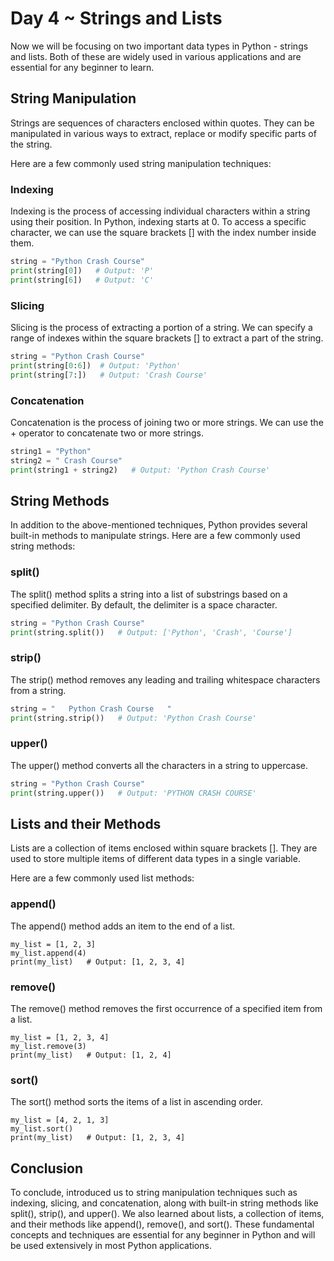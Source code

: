 # Day 4 ~ Strings and Lists

Now we will be focusing on two important data types in Python - strings and lists. Both of these are widely used in various applications and are essential for any beginner to learn.

## String Manipulation

Strings are sequences of characters enclosed within quotes. They can be manipulated in various ways to extract, replace or modify specific parts of the string.

Here are a few commonly used string manipulation techniques:

### Indexing

Indexing is the process of accessing individual characters within a string using their position. In Python, indexing starts at 0. To access a specific character, we can use the square brackets [] with the index number inside them.

```py
string = "Python Crash Course"
print(string[0])   # Output: 'P'
print(string[6])   # Output: 'C'
```

### Slicing

Slicing is the process of extracting a portion of a string. We can specify a range of indexes within the square brackets [] to extract a part of the string.

```py
string = "Python Crash Course"
print(string[0:6])  # Output: 'Python'
print(string[7:])   # Output: 'Crash Course'
```

### Concatenation

Concatenation is the process of joining two or more strings. We can use the + operator to concatenate two or more strings.

```py
string1 = "Python"
string2 = " Crash Course"
print(string1 + string2)   # Output: 'Python Crash Course'
```

## String Methods

In addition to the above-mentioned techniques, Python provides several built-in methods to manipulate strings. Here are a few commonly used string methods:

### split()

The split() method splits a string into a list of substrings based on a specified delimiter. By default, the delimiter is a space character.

```py
string = "Python Crash Course"
print(string.split())   # Output: ['Python', 'Crash', 'Course']
```

### strip()

The strip() method removes any leading and trailing whitespace characters from a string.

```py
string = "   Python Crash Course   "
print(string.strip())   # Output: 'Python Crash Course'
```

### upper()

The upper() method converts all the characters in a string to uppercase.

```py
string = "Python Crash Course"
print(string.upper())   # Output: 'PYTHON CRASH COURSE'
```

## Lists and their Methods

Lists are a collection of items enclosed within square brackets []. They are used to store multiple items of different data types in a single variable.

Here are a few commonly used list methods:

### append()
The append() method adds an item to the end of a list.

```
my_list = [1, 2, 3]
my_list.append(4)
print(my_list)   # Output: [1, 2, 3, 4]
```

### remove()

The remove() method removes the first occurrence of a specified item from a list.

```
my_list = [1, 2, 3, 4]
my_list.remove(3)
print(my_list)   # Output: [1, 2, 4]
```

### sort()

The sort() method sorts the items of a list in ascending order.

```
my_list = [4, 2, 1, 3]
my_list.sort()
print(my_list)   # Output: [1, 2, 3, 4]
```

## Conclusion

To conclude, introduced us to string manipulation techniques such as indexing, slicing, and concatenation, along with built-in string methods like split(), strip(), and upper(). We also learned about lists, a collection of items, and their methods like append(), remove(), and sort(). These fundamental concepts and techniques are essential for any beginner in Python and will be used extensively in most Python applications.
